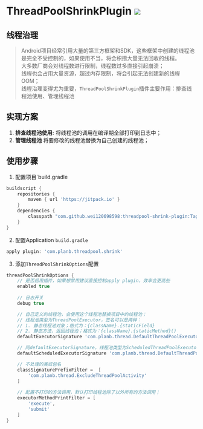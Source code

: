 # ThreadPoolShrinkPlugin [![](https://jitpack.io/v/wei120698598/threadpool-shrink-plugin.svg)](https://jitpack.io/#wei120698598/threadpool-shrink-plugin)

## 线程治理
> Android项目经常引用大量的第三方框架和SDK，这些框架中创建的线程池是完全不受控制的，如果使用不当，将会积攒大量无法回收的线程。<br>
> 大多数厂商会对线程数进行限制，线程数过多直接引起崩溃；<br>
> 线程也会占用大量资源，超过内存限制，将会引起无法创建新的线程OOM；<br>
> 线程治理变得尤为重要，`ThreadPoolShrinkPlugin`插件主要作用：排查线程池使用、管理线程池<br>

## 实现方案
1. **排查线程池使用:** 将线程池的调用在编译期全部打印到日志中；
2. **管理线程池** 将要修改的线程池替换为自己创建的线程池；

## 使用步骤
1. 配置项目`build.gradle
```groovy
buildscript {
    repositories {
        maven { url 'https://jitpack.io' }
	}
	dependencies {
        classpath "com.github.wei120698598:threadpool-shrink-plugin:Tag"
    }
}
```

2. 配置Application `build.gradle`
```groovy
apply plugin: 'com.planb.threadpool.shrink'
```

3. 添加`ThreadPoolShrinkOptions`配置
```gradle
threadPoolShrinkOptions {
    // 是否启用插件，如果想禁用建议直接控制apply plugin，效率会更高些
    enabled true
    
    // 日志开关
    debug true

    // 自己定义的线程池，会使用这个线程池替换项目中的线程池；
    // 线程池类型为ThreadPoolExecutor，签名可以是两种：
    // 1. 静态线程池对象；格式为：{className}.{staticField}
    // 2. 静态方法，返回线程池；格式为：{className}.{staticMethod}()
    defaultExecutorSignature 'com.planb.thread.DefaultThreadPoolExecutor.defaultExecutor'

    // 同defaultExecutorSignature，线程池类型为ScheduledThreadPoolExecutor;
    defaultScheduledExecutorSignature 'com.planb.thread.DefaultThreadPoolExecutor.defaultScheduledExecutor'

    // 不处理的类或包名
    classSignaturePrefixFilter =  [
        'com.planb.thread.ExcludeThreadPoolActivity'
    ]
    
    // 配置不打印的方法调用，默认打印线程池除了以外所有的方法调用；
    executorMethodPrintFilter = [
        'execute',
        'submit'
    ]
}

```
